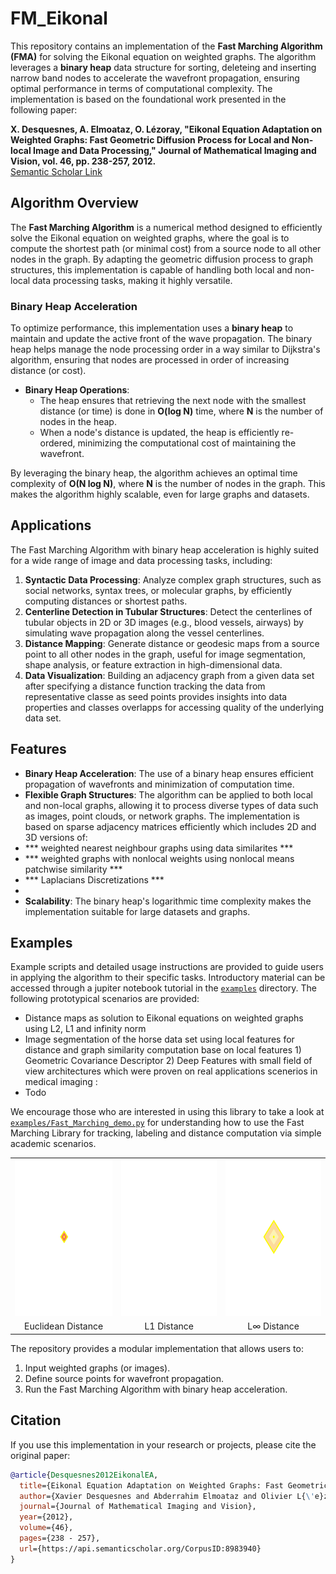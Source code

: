 # FM_Eikonal

This repository contains an implementation of the **Fast Marching Algorithm (FMA)**  for solving the Eikonal equation on weighted graphs. The algorithm leverages a **binary heap** data structure for sorting, deleteing and inserting narrow band nodes to accelerate the wavefront propagation, ensuring optimal performance in terms of computational complexity. The implementation is based on the foundational work presented in the following paper:

**X. Desquesnes, A. Elmoataz, O. Lézoray, "Eikonal Equation Adaptation on Weighted Graphs: Fast Geometric Diffusion Process for Local and Non-local Image and Data Processing," Journal of Mathematical Imaging and Vision, vol. 46, pp. 238-257, 2012.**  
[Semantic Scholar Link](https://api.semanticscholar.org/CorpusID:8983940)

## Algorithm Overview
The **Fast Marching Algorithm** is a numerical method designed to efficiently solve the Eikonal equation on weighted graphs, where the goal is to compute the shortest path (or minimal cost) from a source node to all other nodes in the graph. By adapting the geometric diffusion process to graph structures, this implementation is capable of handling both local and non-local data processing tasks, making it highly versatile.

### Binary Heap Acceleration
To optimize performance, this implementation uses a **binary heap** to maintain and update the active front of the wave propagation. The binary heap helps manage the node processing order in a way similar to Dijkstra's algorithm, ensuring that nodes are processed in order of increasing distance (or cost).

- **Binary Heap Operations**: 
  - The heap ensures that retrieving the next node with the smallest distance (or time) is done in **O(log N)** time, where **N** is the number of nodes in the heap.
  - When a node's distance is updated, the heap is efficiently re-ordered, minimizing the computational cost of maintaining the wavefront.
  
By leveraging the binary heap, the algorithm achieves an optimal time complexity of **O(N log N)**, where **N** is the number of nodes in the graph. This makes the algorithm highly scalable, even for large graphs and datasets.

## Applications
The Fast Marching Algorithm with binary heap acceleration is highly suited for a wide range of image and data processing tasks, including:

1. **Syntactic Data Processing**: Analyze complex graph structures, such as social networks, syntax trees, or molecular graphs, by efficiently computing distances or shortest paths.
2. **Centerline Detection in Tubular Structures**: Detect the centerlines of tubular objects in 2D or 3D images (e.g., blood vessels, airways) by simulating wave propagation along the vessel centerlines.
3. **Distance Mapping**: Generate distance or geodesic maps from a source point to all other nodes in the graph, useful for image segmentation, shape analysis, or feature extraction in high-dimensional data.
4. **Data Visualization**: Building an adjacency graph from a given data set after specifying a distance function tracking the data from representative classe as seed points provides insights into  data properties and classes overlapps for accessing quality of the underlying data set. 

## Features
- **Binary Heap Acceleration**: The use of a binary heap ensures efficient propagation of wavefronts and minimization of computation time.
- **Flexible Graph Structures**: The algorithm can be applied to both local and non-local graphs, allowing it to process diverse types of data such as images, point clouds, or network graphs. The implementation is based on sparse adjacency matrices efficiently which includes 2D and 3D versions of: 
- *** weighted nearest neighbour graphs using data similarites ***
- *** weighted graphs with nonlocal weights using nonlocal means patchwise similarity ***
- *** Laplacians Discretizations  ***
- 
- **Scalability**: The binary heap's logarithmic time complexity makes the implementation suitable for large datasets and graphs.

## Examples
Example scripts and detailed usage instructions are provided to guide users in applying the algorithm to their specific tasks.
Introductory material can be accessed through a jupiter notebook tutorial in the [`examples`](./examples) directory. The following prototypical scenarios are provided:

- Distance maps as solution to Eikonal equations on weighted graphs using L2, L1 and infinity norm 
- Image segmentation of the horse data set using local features for distance and graph similarity computation base on local features 1) Geometric Covariance Descriptor 2) Deep Features with small field of view architectures which were proven on real applications scenerios in medical imaging :
- Todo

We encourage those who are interested in using this library to take a look at [`examples/Fast_Marching_demo.py`](./examples/FM_Fast_Marching_demo.py) for understanding how to use the Fast Marching Library for tracking, labeling and distance computation via simple academic scenarios. 

<p align="center">
  <table>
    <tr>
      <td align="center"><img src="./FM_Euclidian.gif" alt="Euclidean Distance" width="250" height="250"/></td>
      <td align="center"><img src="./FM_L1.gif" alt="L1 Distance" width="250" height="250"/></td>
      <td align="center"><img src="./FM_L_inf.gif" alt="L_inf Distance" width="250" height="250"/></td>
    </tr>
    <tr>
      <td align="center">Euclidean Distance</td>
      <td align="center">L1 Distance</td>
      <td align="center">L∞ Distance</td>
    </tr>
  </table>
</p>


The repository provides a modular implementation that allows users to:
1. Input weighted graphs (or images).
2. Define source points for wavefront propagation.
3. Run the Fast Marching Algorithm with binary heap acceleration.


## Citation
If you use this implementation in your research or projects, please cite the original paper:

```bibtex
@article{Desquesnes2012EikonalEA,
  title={Eikonal Equation Adaptation on Weighted Graphs: Fast Geometric Diffusion Process for Local and Non-local Image and Data Processing},
  author={Xavier Desquesnes and Abderrahim Elmoataz and Olivier L{\'e}zoray},
  journal={Journal of Mathematical Imaging and Vision},
  year={2012},
  volume={46},
  pages={238 - 257},
  url={https://api.semanticscholar.org/CorpusID:8983940}
}
